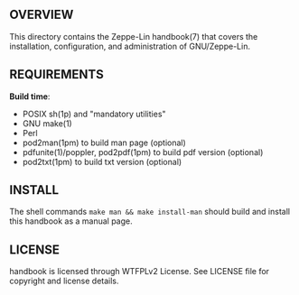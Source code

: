 OVERVIEW
--------
This directory contains the Zeppe-Lin handbook(7) that covers
the installation, configuration, and administration of
GNU/Zeppe-Lin.


REQUIREMENTS
------------
**Build time**:
- POSIX sh(1p) and "mandatory utilities"
- GNU make(1)
- Perl
- pod2man(1pm) to build man page (optional)
- pdfunite(1)/poppler, pod2pdf(1pm) to build pdf version (optional)
- pod2txt(1pm) to build txt version (optional)


INSTALL
-------
The shell commands `make man && make install-man` should build
and install this handbook as a manual page.


LICENSE
-------
handbook is licensed through WTFPLv2 License.
See LICENSE file for copyright and license details.
